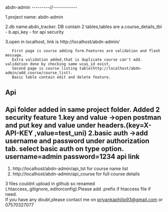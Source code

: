abdn-admin
---------//------------

1.project name: abdn-admin

2.db name:abdn_tracker. DB contain 2 tables,tables are
                         a.course_details_tbl -
                         b.api_key - for api security
                         
3.open in localhost, link is http://localhost/abdn-admin/

       First page is course adding form.Features are validation and flash message.
       Extra validation added,that is duplicate course can't add. validation done by checking same ucas_id exist.
       Second page is course listing table(http://localhost/abdn-admin/add_course/course_list). 
       Basic table contain edit and delete feature.
       
Api
--------
Api folder added in same project folder.
Added 2 security feature
              1.key and value 
                  ->open postman and put key and value under headers.(key=X-API-KEY ,value=test_uni)
              2.basic auth 
                  ->add username and password under authorization tab. select basic auth on type option.
                      username=admin password=1234
  api link
-------------------------------
   1. http://localhost/abdn-admin/api_tst for course name list
   2. http://localhost/abdn-admin/api_course for full course details
                  
3 files couldnt upload in github so renamed (.htaccess,.gitignore,.editorconfig).Please add .prefix if htaccess file if need.     
If you have any doubt,please contact me on priyankaphilip93@gmail.com or 07570327077
